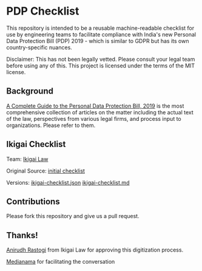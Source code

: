 PDP Checklist
=============

This repository is intended to be a reusable machine-readable
checklist for use by engineering teams to facilitate compliance with
India's new Personal Data Protection Bill (PDP) 2019 - which is
similar to GDPR but has its own country-specific nuances.

Disclaimer: This has not been legally vetted. Please consult your
legal team before using any of this. This project is licensed under
the terms of the MIT license. 

Background
-----------

[A Complete Guide to the Personal Data Protection Bill, 2019](https://www.medianama.com/2020/01/223-nama-guide-to-personal-data-protection-bill-2019/)
is the most comprehensive collection of articles on the matter
including the actual text of the law, perspectives from various legal
firms, and process input to organizations. Please refer to them. 


Ikigai Checklist
-----------------

Team: [Ikigai Law](https://www.ikigailaw.com/) 

Original Source: [initial checklist](https://www.ikigailaw.com/wp-content/uploads/2019/12/IkigaiLaw_PDP-Checklist_11122019.pdf)

Versions: [ikigai-checklist.json](JSON) [ikigai-checklist.md](Markdown)

Contributions
-------------

Please fork this repository and give us a pull request. 

Thanks!
-------

[Anirudh Rastogi](mailto:anirudh@ikigailaw.com) from Ikigai Law for
approving this digitization process.

[Medianama](https://www.medianama.com) for facilitating the conversation



